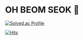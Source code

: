 # OH BEOM SEOK 🌱

[![Solved.ac Profile](http://mazassumnida.wtf/api/v2/generate_badge?boj=oh2279)](https://solved.ac/oh2279/)

[![Hits](https://hits.seeyoufarm.com/api/count/incr/badge.svg?url=https%3A%2F%2Fgithub.com%2Foh2279&count_bg=%23E17B5C&title_bg=%23D7DD19&icon=&icon_color=%23E7E7E7&title=hits&edge_flat=false)](https://hits.seeyoufarm.com)

<!--
**oh2279/oh2279** is a ✨ _special_ ✨ repository because its `README.md` (this file) appears on your GitHub profile.

Here are some ideas to get you started:

- 🔭 I’m currently working on ...
- 🌱 I’m currently learning ...
- 👯 I’m looking to collaborate on ...
- 🤔 I’m looking for help with ...
- 💬 Ask me about ...
- 📫 How to reach me: ...
- 😄 Pronouns: ...
- ⚡ Fun fact: ...
-->
